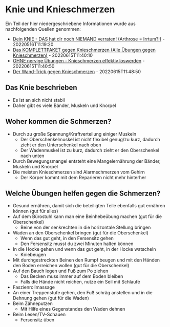 # Knie und Knieschmerzen

Ein Teil der hier niedergeschriebene Informationen wurde aus nachfolgenden Quellen genommen:

* [Dein KNIE - DAS hat dir noch NIEMAND verraten! (Arthrose = Irrtum?!)](https://www.youtube.com/watch?v=G30bvwYk51A) - 20220516T11:19:20
* [Das KOMPLETTPAKET gegen Knieschmerzen (Alle Übungen gegen Knieschmerzen)](https://www.youtube.com/watch?v=SPQlUgGLqtA) - 20220615T11:40:10
* [OHNE nervige Übungen - Knieschmerzen effektiv loswerden](https://www.youtube.com/watch?v=vrICNf4sL7Q) - 20220615T11:40:50
* [Der Wand-Trick gegen Knieschmerzen](https://www.youtube.com/watch?v=cN78LCLFQeE) - 20220615T11:48:50

## Das Knie beschrieben

* Es ist an sich nicht stabil
* Daher gibt es viele Bänder, Muskeln und Knorpel

## Woher kommen die Schmerzen?

* Durch zu große Spannung/Kraftverteilung einiger Muskeln
  * Der Oberschenkelmuskel ist nicht flexibel genug/zu kurz, dadurch zieht er den Unterschenkel nach oben
  * Der Wadenmuskel ist zu kurz, dadurch zieht er den Oberschenkel nach unten
* Durch Bewegungsmangel entsteht eine Mangelernährung der Bänder, Muskeln und Knorpel
* Die meisten Knieschmerzen sind Alarmschmerzen vom Gehirn
  * Der Körper kommt mit dem Reparieren nicht mehr hinterher

## Welche Übungen helfen gegen die Schmerzen?

* Gesund ernähren, damit sich die beteiligten Teile ebenfalls gut ernähren können (gut für alles)
* Auf dem Bürostuhl kann man eine Beinhebeübung machen (gut für die Oberschenkel)
  * Beine von der senkrechten in die horizontale Stellung bringen
* Waden an den Oberschenkel bringen (gut für die Oberschenkel)
  * Wenn das gut geht, in den Fersensitz gehen
  * Den Fersensitz musst du zwei Minuten halten können
* In die Hocke gehen und wenn das gut geht, in der Hocke watscheln
  * Kniebeugen
* Mit durchgestreckten Beinen den Rumpf beugen und mit den Händen den Boden erreichen wollen (gut für die Oberschenkel)
* Auf den Bauch legen und Fuß zum Po ziehen
  * Das Becken muss immer auf dem Boden bleiben
  * Falls die Hände nicht reichen, nutze ein Seil mit Schlaufe
* Faszienrollmassage
* An einer Treppenstufe gehen, den Fuß schräg anstellen und in die Dehnung gehen (gut für die Waden)
* Beim Zähneputzen
  * Mit Hilfe eines Gegenstandes den Waden dehnen
* Beim Lesen/TV-Schauen
  * Fersensitz üben

